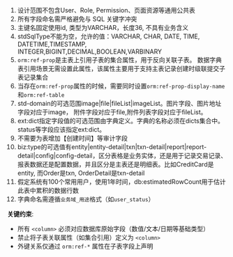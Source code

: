 1. 设计范围不包含User、Role, Permission、页面资源等通用公共表
2. 所有字段命名需严格避免与 SQL 关键字冲突
3. 主键名固定使用id, 类型为VARCHAR，长度36, 不具有业务含义
4. stdSqlType不能为空，允许的值：VARCHAR, CHAR, DATE, TIME, DATETIME,TIMESTAMP, INTEGER,BIGINT,DECIMAL,BOOLEAN,VARBINARY
5. `orm:ref-prop`是主表上引用子表的集合属性，用于反向关联子表。 数据字典表引用场景无需设置此属性，该属性主要用于支持主表记录创建时级联提交子表记录集合
6. 当存在`orm:ref-prop`属性的时候，需要同时设置`orm:ref-prop-display-name`和`orm:ref-table`
7. std-domain的可选范围image|file|fileList|imageList。图片字段、图片地址字段对应于image， 附件字段对应于file,附件列表字段对应于fileList。
8. ext:dict指定字段值的可选范围由字典定义。字典的名称必须在dicts集合中。status等字段应该指定ext:dict。
9. 不需要为表增加【创建时间】等审计字段
10. biz:type的可选值有entity|entity-detail|txn|txn-detail|report|report-detail|config|config-detail，区分表格是业务实体，还是用于记录交易记录、报表数据还是配置数据，并且区分是主表还是明细表。比如CreditCard是entity, 而Order是txn, OrderDetail是txn-detail
11. 假定系统有100个常用用户，使用1年时间，db:estimatedRowCount用于估计此表中累积的数据行数
12. 字典命名需遵循`业务域_用途`格式（如`user_status`）

**关键约束**:
- 所有 `<column>` 必须对应数据库原始字段（数值/文本/日期等基础类型）
- 禁止将子表关联属性（如集合引用）定义为 `<column>`
- 外键关系仅通过 `orm:ref-*` 属性在子表字段上声明
